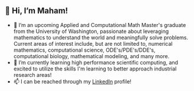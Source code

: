 ## 👋 Hi, I’m Maham! 
- 👀 I’m an upcoming Applied and Computational Math Master's graduate from the University of Washington, passionate about leveraging mathematics to understand the world and meaningfully solve problems.
    Current areas of interest include, but are not limited to, numerical mathematics, computational science, ODE's/PDE's/DDE's, computational biology, mathematical modeling, and many more.
- 🌱 I’m currently learning high performance scientific computing, and excited to utilize the skills I'm learning to better approach industrial research areas!
- 📫 I can be reached through my [LinkedIn](https://www.linkedin.com/in/maham-khalid1/) profile!

<!---
maham-khalid1/maham-khalid1 is a ✨ special ✨ repository because its `README.md` (this file) appears on your GitHub profile.
You can click the Preview link to take a look at your changes.
--->
